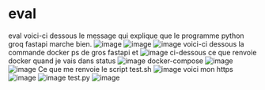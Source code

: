 # eval
eval
voici-ci dessous le message qui explique que le programme python groq fastapi marche bien.
![image](https://github.com/user-attachments/assets/bd9fac29-c92b-40a5-b355-a48dbf07d995)
![image](https://github.com/user-attachments/assets/3f897c5e-7dba-4be8-ae76-1b2f874aa741)
![image](https://github.com/user-attachments/assets/281541a7-341f-45bd-9337-2151b8189ea1)
voici-ci dessous la commande docker ps de gros fastapi et
![image](https://github.com/user-attachments/assets/fd2e7292-4b2f-4593-b5ad-23ef922eeb25)
ci-dessous ce que renvoie docker quand je vais dans status
![image](https://github.com/user-attachments/assets/01531771-5554-4023-a378-a9e0c816b791)
docker-compose
![image](https://github.com/user-attachments/assets/4693483e-9150-400b-8d97-ffab2486f710)
![image](https://github.com/user-attachments/assets/a1462e28-ff24-4848-9400-2e2a86bc1cae)
Ce que me renvoie le script test.sh 
![image](https://github.com/user-attachments/assets/f3a882cb-b90a-4deb-9cda-7730c69633ee)
voici mon https 
![image](https://github.com/user-attachments/assets/25816863-32ec-4f6d-9e2c-f7075b886a2f)
![image](https://github.com/user-attachments/assets/b4f74d40-3ecc-4b24-afb2-e79f8706f373)
test.py
![image](https://github.com/user-attachments/assets/d32c55ae-03ea-4db3-a76d-fbabad3a3332)
